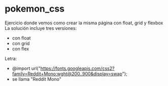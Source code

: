 # pokemon_css
Ejercicio donde vemos como crear la misma página con float, grid y flexbox
La solución incluye tres versiones:
- con float
- con grid
- con flex

Letra:
- @import url("https://fonts.googleapis.com/css2?family=Reddit+Mono:wght@200..900&display=swap");
- se llama "Reddit Mono"

